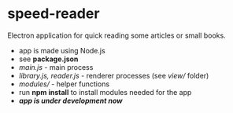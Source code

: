# speed-reader
Electron application for quick reading some articles or small books.

- app is made using Node.js
- see **package.json**
- *main.js* - main process
- *library.js, reader.js* - renderer processes (see *view/* folder)
- *modules/* - helper functions
- run **npm install** to install modules needed for the app
- ***app is under development now***
